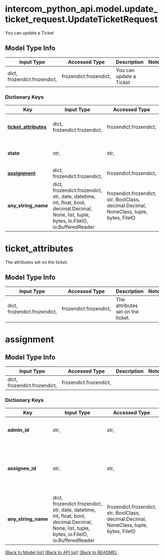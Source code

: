 # intercom_python_api.model.update_ticket_request.UpdateTicketRequest

You can update a Ticket

## Model Type Info
Input Type | Accessed Type | Description | Notes
------------ | ------------- | ------------- | -------------
dict, frozendict.frozendict,  | frozendict.frozendict,  | You can update a Ticket | 

### Dictionary Keys
Key | Input Type | Accessed Type | Description | Notes
------------ | ------------- | ------------- | ------------- | -------------
**[ticket_attributes](#ticket_attributes)** | dict, frozendict.frozendict,  | frozendict.frozendict,  | The attributes set on the ticket. | [optional] 
**state** | str,  | str,  | The state of the ticket. | [optional] must be one of ["in_progress", "waiting_on_customer", "resolved", ] 
**[assignment](#assignment)** | dict, frozendict.frozendict,  | frozendict.frozendict,  |  | [optional] 
**any_string_name** | dict, frozendict.frozendict, str, date, datetime, int, float, bool, decimal.Decimal, None, list, tuple, bytes, io.FileIO, io.BufferedReader | frozendict.frozendict, str, BoolClass, decimal.Decimal, NoneClass, tuple, bytes, FileIO | any string name can be used but the value must be the correct type | [optional]

# ticket_attributes

The attributes set on the ticket.

## Model Type Info
Input Type | Accessed Type | Description | Notes
------------ | ------------- | ------------- | -------------
dict, frozendict.frozendict,  | frozendict.frozendict,  | The attributes set on the ticket. | 

# assignment

## Model Type Info
Input Type | Accessed Type | Description | Notes
------------ | ------------- | ------------- | -------------
dict, frozendict.frozendict,  | frozendict.frozendict,  |  | 

### Dictionary Keys
Key | Input Type | Accessed Type | Description | Notes
------------ | ------------- | ------------- | ------------- | -------------
**admin_id** | str,  | str,  | The ID of the admin performing the action. | [optional] 
**assignee_id** | str,  | str,  | The ID of the admin or team to which the ticket is assigned. Set this 0 to unassign it. | [optional] 
**any_string_name** | dict, frozendict.frozendict, str, date, datetime, int, float, bool, decimal.Decimal, None, list, tuple, bytes, io.FileIO, io.BufferedReader | frozendict.frozendict, str, BoolClass, decimal.Decimal, NoneClass, tuple, bytes, FileIO | any string name can be used but the value must be the correct type | [optional]

[[Back to Model list]](../../README.md#documentation-for-models) [[Back to API list]](../../README.md#documentation-for-api-endpoints) [[Back to README]](../../README.md)

